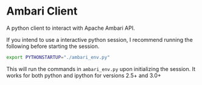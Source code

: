 # Ambari Client
A python client to interact with Apache Ambari API.

If you intend to use a interactive python session,
I recommend running the following before starting the session.

```bash
export PYTHONSTARTUP="./ambari_env.py"
```

This will run the commands in ```ambari_env.py``` upon initializing the session.
It works for both python and ipython for versions 2.5+ and 3.0+

